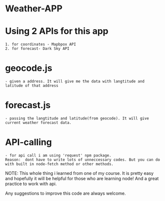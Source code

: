 # Weather-APP
# Using 2 APIs for this app
    1. for coordinates - Mapbpox API
    2. for forecast- Dark Sky API

# geocode.js 
    - given a address. It will give me the data with langtitude and latitude of that address
# forecast.js
    - passing the langtitude and latitude(from geocode). It will give current weather forecast data.

# API-calling
    - for api call i am using 'request' npm package. 
    Reason:  dont have to write lots of unneccessary codes. But you can do with built in node-fetch method or other methods.

NOTE: This whole thing i learned from one of my course. It is pretty easy and hopefully it will be helpful for those who are learning node! And a great practice to work with api.

Any suggestions to improve this code are always welcome.